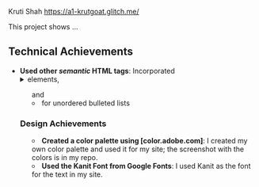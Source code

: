 Kruti Shah
https://a1-krutgoat.glitch.me/

This project shows ...

## Technical Achievements
- **Used other *semantic* HTML tags**: Incorporated <details> and <summary> elements, <ul> and <li> for unordered bulleted lists

### Design Achievements
- **Created a color palette using [color.adobe.com]**: I created my own color palette and used it for my site; the screenshot with the colors is in my repo. 
- **Used the Kanit Font from Google Fonts**: I used Kanit as the font for the text in my site.
